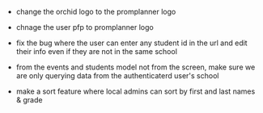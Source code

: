 - change the orchid logo to the promplanner logo

- chnage the user pfp to promplanner logo

- fix the bug where the user can enter any student id in the url and edit their info even if they are not in the same school

- from the events and students model not from the screen, make sure we are only querying data from the authenticaterd user's school

- make a sort feature where local admins can sort by first and last names & grade
